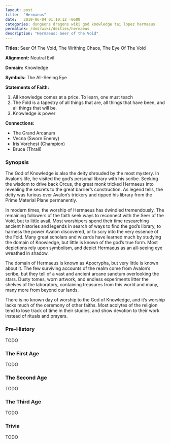 ```yaml
---
layout: post
title:  "Hermaeus"
date:   2019-06-04 01:10:12 -0600
categories: dungeons dragons wiki god knowledge tai lopez hermaeus
permalink: /dnd/wiki/deities/hermaeus
description: "Hermaeus: Seer of the Void"
---
```


**Titles:** Seer Of The Void, The Writhing Chaos, The Eye Of The Void

**Alignment:** Neutral Evil

**Domain:** Knowledge

**Symbols:** The All-Seeing Eye

**Statements of Faith:**
1.  All knowledge comes at a price. To learn, one must teach
2.  The Fold is a tapestry of all things that are, all things that have been, and all things that will be.
3.  Knowledge is power

**Connections:**

-   The Grand Arcanum
-   Vecna (Sworn Enemy)
-   Iris Vorchest (Champion)
-   Bruce (Thrall)

### Synopsis

The God of Knowledge is also the deity shrouded by the most mystery.
In Avalon’s life, he visited the god’s personal library with his scribe.
Seeking the wisdom to drive back Orcus, the great monk tricked Hermaeus into revealing the secrets to the great barrier’s construction.
As legend tells, the deity was furious over Avalon’s trickery and ripped his library from the Prime Material Plane permanently.

In modern times, the worship of Hermaeus has dwindled tremendously.
The remaining followers of the faith seek ways to reconnect with the Seer of the Void, but to little avail.
Most worshipers spend their time researching ancient histories and legends in search of ways to find the god’s library, to harness the power Avalon discovered, or to scry into the very essence of the Fold.
Many great scholars and wizards have learned much by studying the domain of Knowledge, but little is known of the god’s true form.
Most depictions rely upon symbolism, and depict Hermaeus as an all-seeing eye wreathed in shadow.

The domain of Hermaeus is known as Apocrypha, but very little is known about it.
The few surviving accounts of the realm come from Avalon’s scribe, but they tell of a vast and ancient arcane sanctum overlooking the stars.
Dusty tomes, worn artwork, and endless experiments litter the shelves of the laboratory, containing treasures from this world and many, many more from beyond our lands.

There is no known day of worship to the God of Knowledge, and it’s worship lacks much of the ceremony of other faiths.
Most acolytes of the religion tend to lose track of time in their studies, and show devotion to their work instead of rituals and prayers.

### Pre-History

TODO

### The First Age

TODO

### The Second Age

TODO

### The Third Age

TODO

### Trivia

TODO
